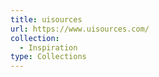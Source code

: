 ```yaml
---
title: uisources
url: https://www.uisources.com/
collection:
  - Inspiration
type: Collections
---
```

